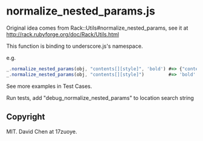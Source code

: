 normalize_nested_params.js
================================

Original idea comes from Rack::Utils#normalize_nested_params, see it at http://rack.rubyforge.org/doc/Rack/Utils.html

This function is binding to underscore.js's namespace.

e.g.
```javascript
_.normalize_nested_params(obj, "contents[][style]", 'bold') #=> {"contents":[{"style":"bold"}]}
_.normalize_nested_params(obj, "contents[][style]")         #=> 'bold'
```

See more examples in Test Cases.

Run tests, add "debug_normalize_nested_params" to location search string


Copyright
--------------------------------
MIT. David Chen at 17zuoye.

